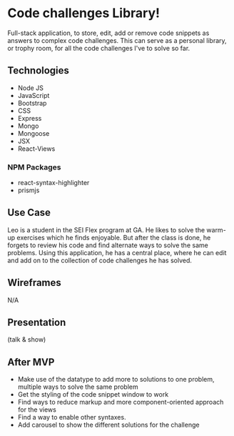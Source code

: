# Code challenges Library!

Full-stack application, to store, edit, add or remove code snippets as answers to complex code challenges.
This can serve as a personal library, or trophy room, for all the code challenges I've to solve so far.

## Technologies

- Node JS
- JavaScript
- Bootstrap
- CSS
- Express
- Mongo
- Mongoose
- JSX
- React-Views

### NPM Packages

- react-syntax-highlighter
- prismjs

## Use Case

Leo is a student in the SEI Flex program at GA. He likes to solve the warm-up exercises which he finds enjoyable. But after the class is done, he forgets to review his code and find alternate ways to solve the same problems. Using this application, he has a central place, where he can edit and add on to the collection of code challenges he has solved.

## Wireframes

N/A

## Presentation

(talk & show)

## After MVP

- Make use of the datatype to add more to solutions to one problem, multiple ways to solve the same problem
- Get the styling of the code snippet window to work
- Find ways to reduce markup and more component-oriented approach for the views
- Find a way to enable other syntaxes.
- Add carousel to show the different solutions for the challenge

